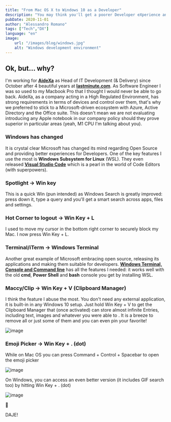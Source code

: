 ```yaml
---
title: "From Mac OS X to Windows 10 as a Developer"
description: "You may think you'll get a poorer Developer eXperience and miss a lot of features you take for granted. I can show you how I migrated to good ol' Windows without losing my head."
pubDate: 2020-11-01
author: "Alessandro Romano"
tags: ["Tech","DX"]
language: "en"
image:
    url: "/images/blog/windows.jpg"
    alt: "Windows development environment"
---
```


## **Ok, but... why?**

I'm working for [**AideXa**](https://www.aidexa.it/) as Head of IT Development (& Delivery) since October after 4 beautiful years at [**lastminute.com**](https://lastminute.com/). As Software Engineer I was so used to my Macbook Pro that I thought I would never be able to go back. AideXa, as a company acting in a High Regulated Environment, has strong requirements in terms of devices and control over them, that's why we preferred to stick to a Microsoft-driven ecosystem with Azure, Active Directory and the Office suite. This doesn't mean we are not evaluating introducing any Apple notebook in our company policy should they prove superior in particular areas (yeah, M1 CPU I'm talking about you).

### **Windows has changed**

It is crystal clear Microsoft has changed its mind regarding Open Source and providing better experiences for Developers. One of the key features I use the most is **Windows Subsystem for Linux** (WSL). They even released [**Visual Studio Code**](https://code.visualstudio.com/) which is a pearl in the world of Code Editors (with superpowers).

### **Spotlight -> Win key**

This is a quick Win (pun intended) as Windows Search is greatly improved: press down it, type a query and you'll get a smart search across apps, files and settings.

### **Hot Corner to logout -> Win Key + L**

I used to move my cursor in the bottom right corner to securely block my Mac. I now press Win Key + L.

### **Terminal/iTerm -> Windows Terminal**

Another great example of Microsoft embracing open source, releasing its applications and making them suitable for developers. [**Windows Terminal, Console and Command line**](https://github.com/microsoft/terminal) has all the features I needed: it works well with the old **cmd**, **Power Shell** and **bash** console you get by installing WSL.

### **Maccy/Clip -> Win Key + V (Clipboard Manager)**

I think the feature I abuse the most. You don't need any external application, it is built-in in any Windows 10 setup. Just hold Win Key + V to get the Clipboard Manager that (once activated) can store almost infinite Entries, including text, images and whatever you were able to . It is a breeze to remove all or just some of them and you can even pin your favorite!

![image](https://images.spr.so/cdn-cgi/imagedelivery/j42No7y-dcokJuNgXeA0ig/806d1877-062e-46a4-9f32-6d67412917a8/clipboard-manager/w=2048,quality=90,fit=scale-down)

### **Emoji Picker -> Win Key + . (dot)**

While on Mac OS you can press Command + Control + Spacebar to open the emoji picker

![image](https://images.spr.so/cdn-cgi/imagedelivery/j42No7y-dcokJuNgXeA0ig/882111ce-cfc3-428b-9e4b-45f6bb199535/emojiPickerMac/w=2048,quality=90,fit=scale-down)

On Windows, you can access an even better version (it includes GIF search too) by hitting Win Key + . (dot)

![image](https://images.spr.so/cdn-cgi/imagedelivery/j42No7y-dcokJuNgXeA0ig/9408e223-7ef0-4ff9-8e81-6988dd9f6817/emojiPicker/w=2048,quality=90,fit=scale-down)

🚀

DAJE!
